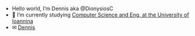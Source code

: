 - Hello world, I’m Dennis aka @DionysiosC
- 💾 I’m currently studying [Computer Science and Eng. at the University of Ioannina](https://www.cs.uoi.gr/)
- ✉ [Dennis](dennischronop@outlook.com)
 
<!---
DionysiosC/DionysiosC is a ✨ special ✨ repository because its `README.md` (this file) appears on your GitHub profile.
You can click the Preview link to take a look at your changes.
--->
